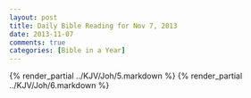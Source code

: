 ```yaml
---
layout: post
title: Daily Bible Reading for Nov 7, 2013
date: 2013-11-07
comments: true
categories: [Bible in a Year]
---
```

{% render_partial ../KJV/Joh/5.markdown %}
{% render_partial ../KJV/Joh/6.markdown %}
